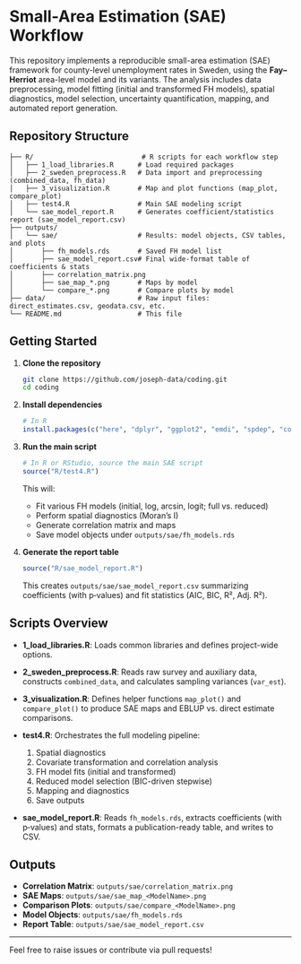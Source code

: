 # Small-Area Estimation (SAE) Workflow

This repository implements a reproducible small-area estimation (SAE) framework for county-level unemployment rates in Sweden, using the **Fay–Herriot** area-level model and its variants. The analysis includes data preprocessing, model fitting (initial and transformed FH models), spatial diagnostics, model selection, uncertainty quantification, mapping, and automated report generation.

## Repository Structure

```
├── R/                           # R scripts for each workflow step
│   ├── 1_load_libraries.R      # Load required packages
│   ├── 2_sweden_preprocess.R   # Data import and preprocessing (combined_data, fh_data)
│   ├── 3_visualization.R       # Map and plot functions (map_plot, compare_plot)
│   ├── test4.R                 # Main SAE modeling script
│   └── sae_model_report.R      # Generates coefficient/statistics report (sae_model_report.csv)
├── outputs/
│   └── sae/                    # Results: model objects, CSV tables, and plots
│       ├── fh_models.rds       # Saved FH model list
│       ├── sae_model_report.csv# Final wide-format table of coefficients & stats
│       ├── correlation_matrix.png
│       ├── sae_map_*.png       # Maps by model
│       └── compare_*.png       # Compare plots by model
├── data/                       # Raw input files: direct_estimates.csv, geodata.csv, etc.
└── README.md                   # This file
```

## Getting Started

1. **Clone the repository**

   ```bash
   git clone https://github.com/joseph-data/coding.git
   cd coding
   ```

2. **Install dependencies**

   ```r
   # In R
   install.packages(c("here", "dplyr", "ggplot2", "emdi", "spdep", "corrplot", "purrr", "tibble", "tidyr"))
   ```

3. **Run the main script**

   ```r
   # In R or RStudio, source the main SAE script
   source("R/test4.R")
   ```

   This will:

   * Fit various FH models (initial, log, arcsin, logit; full vs. reduced)
   * Perform spatial diagnostics (Moran’s I)
   * Generate correlation matrix and maps
   * Save model objects under `outputs/sae/fh_models.rds`

4. **Generate the report table**

   ```r
   source("R/sae_model_report.R")
   ```

   This creates `outputs/sae/sae_model_report.csv` summarizing coefficients (with p‑values) and fit statistics (AIC, BIC, R², Adj. R²).

## Scripts Overview

* **1\_load\_libraries.R**: Loads common libraries and defines project-wide options.
* **2\_sweden\_preprocess.R**: Reads raw survey and auxiliary data, constructs `combined_data`, and calculates sampling variances (`var_est`).
* **3\_visualization.R**: Defines helper functions `map_plot()` and `compare_plot()` to produce SAE maps and EBLUP vs. direct estimate comparisons.
* **test4.R**: Orchestrates the full modeling pipeline:

  1. Spatial diagnostics
  2. Covariate transformation and correlation analysis
  3. FH model fits (initial and transformed)
  4. Reduced model selection (BIC-driven stepwise)
  5. Mapping and diagnostics
  6. Save outputs
* **sae\_model\_report.R**: Reads `fh_models.rds`, extracts coefficients (with p‑values) and stats, formats a publication-ready table, and writes to CSV.

## Outputs

* **Correlation Matrix**: `outputs/sae/correlation_matrix.png`
* **SAE Maps**: `outputs/sae/sae_map_<ModelName>.png`
* **Comparison Plots**: `outputs/sae/compare_<ModelName>.png`
* **Model Objects**: `outputs/sae/fh_models.rds`
* **Report Table**: `outputs/sae/sae_model_report.csv`

---

Feel free to raise issues or contribute via pull requests!
